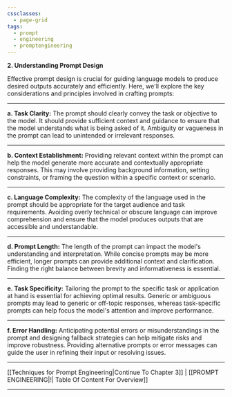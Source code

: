 ```yaml
---
cssclasses:
  - page-grid
tags:
  - prompt
  - engineering
  - promptengineering
---
```



**2. Understanding Prompt Design**

Effective prompt design is crucial for guiding language models to produce desired outputs accurately and efficiently. Here, we'll explore the key considerations and principles involved in crafting prompts:

---

**a. Task Clarity:** The prompt should clearly convey the task or objective to the model. It should provide sufficient context and guidance to ensure that the model understands what is being asked of it. Ambiguity or vagueness in the prompt can lead to unintended or irrelevant responses.

---

**b. Context Establishment:** Providing relevant context within the prompt can help the model generate more accurate and contextually appropriate responses. This may involve providing background information, setting constraints, or framing the question within a specific context or scenario.

---

**c. Language Complexity:** The complexity of the language used in the prompt should be appropriate for the target audience and task requirements. Avoiding overly technical or obscure language can improve comprehension and ensure that the model produces outputs that are accessible and understandable.

---

**d. Prompt Length:** The length of the prompt can impact the model's understanding and interpretation. While concise prompts may be more efficient, longer prompts can provide additional context and clarification. Finding the right balance between brevity and informativeness is essential.

---

**e. Task Specificity:** Tailoring the prompt to the specific task or application at hand is essential for achieving optimal results. Generic or ambiguous prompts may lead to generic or off-topic responses, whereas task-specific prompts can help focus the model's attention and improve performance.

---

**f. Error Handling:** Anticipating potential errors or misunderstandings in the prompt and designing fallback strategies can help mitigate risks and improve robustness. Providing alternative prompts or error messages can guide the user in refining their input or resolving issues.

---

[[Techniques for Prompt Engineering|Continue To Chapter 3]] | [[PROMPT ENGINEERING|!| Table Of Content For Overview]]


---
